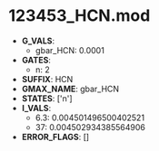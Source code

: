 # 123453_HCN.mod

- **G_VALS**:
  - gbar_HCN: 0.0001
- **GATES**:
  - n: 2
- **SUFFIX**: HCN
- **GMAX_NAME**: gbar_HCN
- **STATES**: ['n']
- **I_VALS**:
  - 6.3: 0.004501496500402521
  - 37: 0.004502934385564906
- **ERROR_FLAGS**: []
